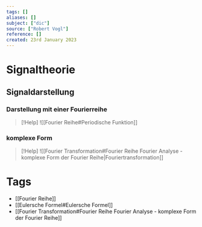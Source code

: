 ```yaml
---
tags: []
aliases: []
subject: ["dic"]
source: ["Robert Vogl"]
reference: []
created: 23rd January 2023
---
```



# Signaltheorie

## Signaldarstellung

### Darstellung mit einer Fourierreihe

>[!Help] 
![[Fourier Reihe#Periodische Funktion]]


### komplexe Form

>[!Help] 
>![[Fourier Transformation#Fourier Reihe Fourier Analyse - komplexe Form der Fourier Reihe|Fouriertransformation]]

# Tags

- [[Fourier Reihe]]
- [[Eulersche Formel#Eulersche Formel]]
- [[Fourier Transformation#Fourier Reihe Fourier Analyse - komplexe Form der Fourier Reihe]]
